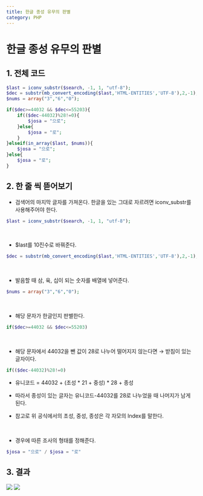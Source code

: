 ```yaml
---
title: 한글 종성 유무의 판별
category: PHP
---
```


# 한글 종성 유무의 판별


## 1. 전체 코드

```php
$last = iconv_substr($search, -1, 1, "utf-8");
$dec = substr(mb_convert_encoding($last,'HTML-ENTITIES','UTF-8'),2,-1);
$nums = array("3","6","0");

if($dec>=44032 && $dec<=55203){
	if(($dec-44032)%28!=0){
		$josa = "으로";
	}else{
		$josa = "로";
	}
}elseif(in_array($last, $nums)){
	$josa = "으로";
}else{
	$josa = "로";
}
```

 

## 2. 한 줄 씩 뜯어보기


- 검색어의 마지막 글자를 가져온다. 한글을 있는 그대로 자르려면 iconv_substr를 사용해주어야 한다.

```php
$last = iconv_substr($search, -1, 1, "utf-8");
```

<br>

- $last를 10진수로 바꿔준다.

```php
$dec = substr(mb_convert_encoding($last,'HTML-ENTITIES','UTF-8'),2,-1);
```

<br>

- 발음할 때 삼, 육, 십이 되는 숫자를 배열에 넣어준다.

```php
$nums = array("3","6","0");
```

<br>

- 해당 문자가 한글인지 판별한다.

```php
if($dec>=44032 && $dec<=55203)
```

<br>

- 해당 문자에서 44032을 뺀 값이 28로 나누어 떨어지지 않는다면 → 받침이 있는 글자이다.

```php
if(($dec-44032)%28!=0)
```

- 유니코드 = 44032 + (초성 * 21 + 중성) * 28 + 종성

- 따라서 종성이 있는 글자는 유니코드-44032를 28로 나누었을 때 나머지가 남게 된다.

- 참고로 위 공식에서의 초성, 중성, 종성은 각 자모의 Index를 말한다.

<br>

- 경우에 따른 조사의 형태를 정해준다.

```php
$josa = "으로" / $josa = "로"
```

 

## 3. 결과

<img  src="https://img1.daumcdn.net/thumb/R1280x0/?scode=mtistory2&fname=https%3A%2F%2Fblog.kakaocdn.net%2Fdn%2FblVALG%2FbtrocdX2iNY%2FQUuJcwFTKTlDGYypp9zT51%2Fimg.png">

<img  src="https://img1.daumcdn.net/thumb/R1280x0/?scode=mtistory2&fname=https%3A%2F%2Fblog.kakaocdn.net%2Fdn%2Fk7hzP%2FbtrocCpFdDP%2FqICCDbU6im7e8tpK4xOJ6k%2Fimg.png">